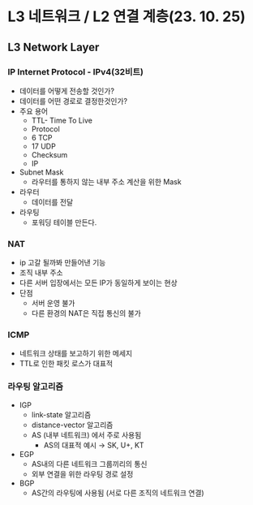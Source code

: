 # L3 네트워크  / L2 연결 계층(23. 10. 25)

## L3 Network Layer

### **IP Internet Protocol - IPv4(32비트)**

- 데이터를 어떻게 전송할 것인가?
- 데이터를 어떤 경로로 결정한것인가?
- 주요 용어
    - TTL- Time To Live
    - Protocol
    - 6 TCP
    - 17 UDP
    - Checksum
    - IP
- Subnet Mask
    - 라우터를 통하지 않는 내부 주소 계산을 위한 Mask
- 라우터
    - 데이터를 전달
- 라우팅
    - 포워딩 테이블 만든다.

### NAT

- ip 고갈 될까봐 만들어낸 기능
- 조직 내부 주소
- 다른 서버 입장에서는 모든 IP가 동일하게 보이는 현상
- 단점
    - 서버 운영 불가
    - 다른 환경의 NAT은 직접 통신의 불가

### ICMP

- 네트워크 상태를 보고하기 위한 메세지
- TTL로 인한 패킷 로스가 대표적

### 라우팅 알고리즘

- IGP
    - link-state 알고리즘
    - distance-vector 알고리즘
    - AS (내부 네트워크) 에서 주로 사용됨
        - AS의 대표적 예시 → SK, U+, KT
- EGP
    - AS내의 다른 네트워크 그룹끼리의 통신
    - 외부 연결을 위한 라우팅 경로 설정
- BGP
    - AS간의 라우팅에 사용됨 (서로 다른 조직의 네트워크 연결)
